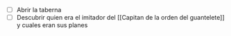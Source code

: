 
- [ ] Abrir la taberna
- [ ] Descubrir quien era el imitador del [[Capitan de la orden del guantelete]] y cuales eran sus planes